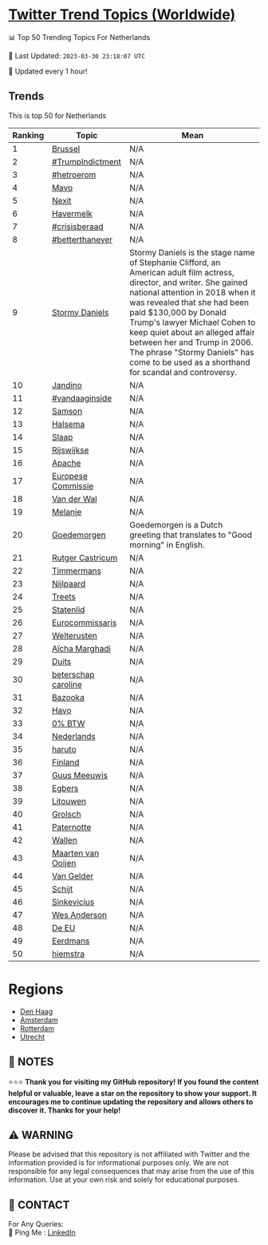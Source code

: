 [Twitter Trend Topics (Worldwide)](https://github.com/ErcinDedeoglu/Twitter-Trend-Topics)
==========


📊 Top 50 Trending Topics For Netherlands

📆 Last Updated: `2023-03-30 23:18:07 UTC`

🔧 Updated every 1 hour!


## Trends

This is top 50 for Netherlands

| Ranking | Topic | Mean |
| ------- | ------------ | ------------ |
| 1 | [Brussel](http://twitter.com/search?q=Brussel) | N/A |
| 2 | [#TrumpIndictment](http://twitter.com/search?q=%23TrumpIndictment) | N/A |
| 3 | [#hetroerom](http://twitter.com/search?q=%23hetroerom) | N/A |
| 4 | [Mavo](http://twitter.com/search?q=Mavo) | N/A |
| 5 | [Nexit](http://twitter.com/search?q=Nexit) | N/A |
| 6 | [Havermelk](http://twitter.com/search?q=Havermelk) | N/A |
| 7 | [#crisisberaad](http://twitter.com/search?q=%23crisisberaad) | N/A |
| 8 | [#betterthanever](http://twitter.com/search?q=%23betterthanever) | N/A |
| 9 | [Stormy Daniels](http://twitter.com/search?q=Stormy+Daniels) | Stormy Daniels is the stage name of Stephanie Clifford, an American adult film actress, director, and writer. She gained national attention in 2018 when it was revealed that she had been paid $130,000 by Donald Trump's lawyer Michael Cohen to keep quiet about an alleged affair between her and Trump in 2006. The phrase "Stormy Daniels" has come to be used as a shorthand for scandal and controversy. |
| 10 | [Jandino](http://twitter.com/search?q=Jandino) | N/A |
| 11 | [#vandaaginside](http://twitter.com/search?q=%23vandaaginside) | N/A |
| 12 | [Samson](http://twitter.com/search?q=Samson) | N/A |
| 13 | [Halsema](http://twitter.com/search?q=Halsema) | N/A |
| 14 | [Slaap](http://twitter.com/search?q=Slaap) | N/A |
| 15 | [Rijswijkse](http://twitter.com/search?q=Rijswijkse) | N/A |
| 16 | [Apache](http://twitter.com/search?q=Apache) | N/A |
| 17 | [Europese Commissie](http://twitter.com/search?q=Europese+Commissie) | N/A |
| 18 | [Van der Wal](http://twitter.com/search?q=Van+der+Wal) | N/A |
| 19 | [Melanie](http://twitter.com/search?q=Melanie) | N/A |
| 20 | [Goedemorgen](http://twitter.com/search?q=Goedemorgen) | Goedemorgen is a Dutch greeting that translates to "Good morning" in English. |
| 21 | [Rutger Castricum](http://twitter.com/search?q=Rutger+Castricum) | N/A |
| 22 | [Timmermans](http://twitter.com/search?q=Timmermans) | N/A |
| 23 | [Nijlpaard](http://twitter.com/search?q=Nijlpaard) | N/A |
| 24 | [Treets](http://twitter.com/search?q=Treets) | N/A |
| 25 | [Statenlid](http://twitter.com/search?q=Statenlid) | N/A |
| 26 | [Eurocommissaris](http://twitter.com/search?q=Eurocommissaris) | N/A |
| 27 | [Welterusten](http://twitter.com/search?q=Welterusten) | N/A |
| 28 | [Aïcha Marghadi](http://twitter.com/search?q=A%c3%afcha+Marghadi) | N/A |
| 29 | [Duits](http://twitter.com/search?q=Duits) | N/A |
| 30 | [beterschap caroline](http://twitter.com/search?q=beterschap+caroline) | N/A |
| 31 | [Bazooka](http://twitter.com/search?q=Bazooka) | N/A |
| 32 | [Havo](http://twitter.com/search?q=Havo) | N/A |
| 33 | [0% BTW](http://twitter.com/search?q=0%25+BTW) | N/A |
| 34 | [Nederlands](http://twitter.com/search?q=Nederlands) | N/A |
| 35 | [haruto](http://twitter.com/search?q=haruto) | N/A |
| 36 | [Finland](http://twitter.com/search?q=Finland) | N/A |
| 37 | [Guus Meeuwis](http://twitter.com/search?q=Guus+Meeuwis) | N/A |
| 38 | [Egbers](http://twitter.com/search?q=Egbers) | N/A |
| 39 | [Litouwen](http://twitter.com/search?q=Litouwen) | N/A |
| 40 | [Grolsch](http://twitter.com/search?q=Grolsch) | N/A |
| 41 | [Paternotte](http://twitter.com/search?q=Paternotte) | N/A |
| 42 | [Wallen](http://twitter.com/search?q=Wallen) | N/A |
| 43 | [Maarten van Ooijen](http://twitter.com/search?q=Maarten+van+Ooijen) | N/A |
| 44 | [Van Gelder](http://twitter.com/search?q=Van+Gelder) | N/A |
| 45 | [Schijt](http://twitter.com/search?q=Schijt) | N/A |
| 46 | [Sinkevicius](http://twitter.com/search?q=Sinkevicius) | N/A |
| 47 | [Wes Anderson](http://twitter.com/search?q=Wes+Anderson) | N/A |
| 48 | [De EU](http://twitter.com/search?q=De+EU) | N/A |
| 49 | [Eerdmans](http://twitter.com/search?q=Eerdmans) | N/A |
| 50 | [hiemstra](http://twitter.com/search?q=hiemstra) | N/A |



# Regions

* [Den Haag](</Netherlands/Den Haag.md>)
* [Amsterdam](</Netherlands/Amsterdam.md>)
* [Rotterdam](</Netherlands/Rotterdam.md>)
* [Utrecht](</Netherlands/Utrecht.md>)



## 📝 NOTES

⭐⭐⭐ **Thank you for visiting my GitHub repository! If you found the content helpful or valuable, leave a star on the repository to show your support. It encourages me to continue updating the repository and allows others to discover it. Thanks for your help!**


## ⚠️ WARNING

Please be advised that this repository is not affiliated with Twitter and the information provided is for informational purposes only. We are not responsible for any legal consequences that may arise from the use of this information. Use at your own risk and solely for educational purposes.


## 📨 CONTACT

 For Any Queries:  
            🏓 Ping Me : [LinkedIn](https://www.linkedin.com/in/ercindedeoglu/)
